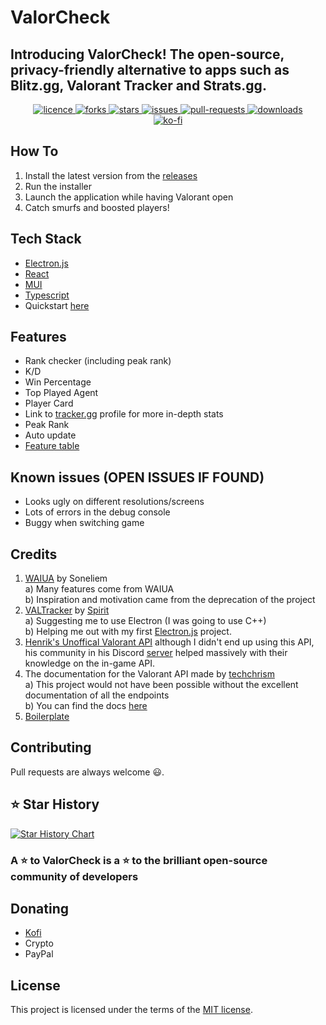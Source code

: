 # ValorCheck

<h2>Introducing ValorCheck! The open-source, privacy-friendly alternative to apps such as Blitz.gg, Valorant Tracker and Strats.gg.</h2>

<p align="center">
<a href="https://github.com/yvanlok/valorcheck/blob/main/LICENSE" target="_blank">
<img src="https://img.shields.io/github/license/yvanlok/valorcheck?style=flat-square" alt="licence" />
</a>
<a href="https://github.com/yvanlok/valorcheck/fork" target="_blank">
<img src="https://img.shields.io/github/forks/yvanlok/valorcheck?style=flat-square" alt="forks"/>
</a>
<a href="https://github.com/yvanlok/valorcheck/stargazers" target="_blank">
<img src="https://img.shields.io/github/stars/yvanlok/valorcheck?style=flat-square" alt="stars"/>
</a>
<a href="https://github.com/yvanlok/valorcheck/issues" target="_blank">
<img src="https://img.shields.io/github/issues/yvanlok/valorcheck?style=flat-square" alt="issues"/>
</a>
<a href="https://github.com/yvanlok/valorcheck/pulls" target="_blank">
<img src="https://img.shields.io/github/issues-pr/yvanlok/valorcheck?style=flat-square" alt="pull-requests"/>
</a>
<a href="https://github.com/yvanlok/valorcheck/releases" target="_blank">
<img src="https://img.shields.io/github/downloads/yvanlok/valorcheck/total?style=flat-square" alt="downloads"/>
</a>
<br>
<a href="https://ko-fi.com/C0C7NTGQX" target="_blank">
<img src="https://ko-fi.com/img/githubbutton_sm.svg" alt="ko-fi" />
</a>
   
## How To

1. Install the latest version from the [releases](https://github.com/yvanlok/valorcheck/releases)
2. Run the installer
3. Launch the application while having Valorant open
4. Catch smurfs and boosted players!

## Tech Stack
- [Electron.js](https://www.electronjs.org/)
- [React](https://react.dev/)
- [MUI](https://mui.com/)
- [Typescript](https://www.typescriptlang.org/)
- Quickstart [here](https://github.com/hellosoftware-io/electron-typescript-react-mui)
   
## Features
- Rank checker (including peak rank)
- K/D
- Win Percentage
- Top Played Agent
- Player Card
- Link to [tracker.gg](https://tracker.gg/valorant) profile for more in-depth stats
- Peak Rank 
- Auto update
- [Feature table](https://github.com/users/yvanlok/projects/2)

## Known issues (OPEN ISSUES IF FOUND)
- Looks ugly on different resolutions/screens
- Lots of errors in the debug console
- Buggy when switching game

## Credits
1. [WAIUA](https://github.com/Soneliem/WAIUA) by Soneliem <br>
  a) Many features come from WAIUA  <br>
  b) Inspiration and motivation came from the deprecation of the project
2. [VALTracker](https://valtracker.gg) by [Spirit](https://github.com/codedotspirit) <br>
  a) Suggesting me to use Electron (I was going to use C++) <br>
  b) Helping me out with my first [Electron.js](https://www.electronjs.org/) project. 
3. [Henrik's Unoffical Valorant API](https://github.com/Henrik-3/unofficial-valorant-api)  although I didn't end up using this API, his community in his Discord [server](https://discord.gg/sWzkPtJkDg) helped massively with their knowledge on the in-game API.
4. The documentation for the Valorant API made by [techchrism](https://github.com/techchrism) <br>
   a) This project would not have been possible without the excellent documentation of all the endpoints  <br>
   b) You can find the docs [here](https://valapidocs.techchrism.me/)
5. [Boilerplate](https://github.com/hellosoftware-io/electron-typescript-react-mui)

## Contributing

Pull requests are always welcome 😃.

## ⭐️ Star History

[![Star History Chart](https://api.star-history.com/svg?repos=yvanlok/valorcheck&type=Date)](https://github.com/yvanlok/valorcheck/stargazers)

<h3>
A ⭐️ to ValorCheck is a ⭐️ to the brilliant open-source community of developers
</h3>

## Donating

- [Kofi](https://ko-fi.com/yvanl/goal?g=0)
- Crypto
- PayPal


## License

This project is licensed under the terms of the [MIT license](LICENSE).
